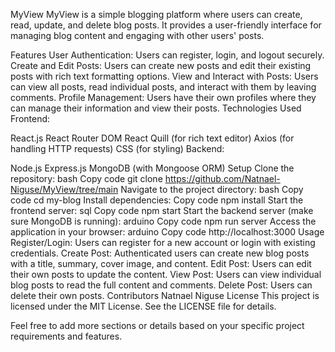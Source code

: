 
MyView
MyView is a simple blogging platform where users can create, read, update, and delete blog posts. It provides a user-friendly interface for managing blog content and engaging with other users' posts.

Features
User Authentication: Users can register, login, and logout securely.
Create and Edit Posts: Users can create new posts and edit their existing posts with rich text formatting options.
View and Interact with Posts: Users can view all posts, read individual posts, and interact with them by leaving comments.
Profile Management: Users have their own profiles where they can manage their information and view their posts.
Technologies Used
Frontend:

React.js
React Router DOM
React Quill (for rich text editor)
Axios (for handling HTTP requests)
CSS (for styling)
Backend:

Node.js
Express.js
MongoDB (with Mongoose ORM)
Setup
Clone the repository:
bash
Copy code
git clone <https://github.com/Natnael-Niguse/MyView/tree/main>
Navigate to the project directory:
bash
Copy code
cd my-blog
Install dependencies:
Copy code
npm install
Start the frontend server:
sql
Copy code
npm start
Start the backend server (make sure MongoDB is running):
arduino
Copy code
npm run server
Access the application in your browser:
arduino
Copy code
http://localhost:3000
Usage
Register/Login: Users can register for a new account or login with existing credentials.
Create Post: Authenticated users can create new blog posts with a title, summary, cover image, and content.
Edit Post: Users can edit their own posts to update the content.
View Post: Users can view individual blog posts to read the full content and comments.
Delete Post: Users can delete their own posts.
Contributors
Natnael Niguse
License
This project is licensed under the MIT License. See the LICENSE file for details.

Feel free to add more sections or details based on your specific project requirements and features.
